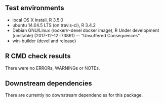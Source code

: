 ## Test environments

* local OS X install, R 3.5.0
* ubuntu 14.04.5 LTS (on travis-ci), R 3.4.2
* Debian GNU/Linux (rocker/r-devel docker image), R Under development (unstable) (2017-12-12 r73891) -- "Unsuffered Consequences"
* win-builder (devel and release)

## R CMD check results

There were no ERRORs, WARNINGs or NOTEs.

## Downstream dependencies

There are currently no downstream dependencies for this package.
